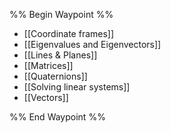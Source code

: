 %% Begin Waypoint %%
- [[Coordinate frames]]
- [[Eigenvalues and Eigenvectors]]
- [[Lines & Planes]]
- [[Matrices]]
- [[Quaternions]]
- [[Solving linear systems]]
- [[Vectors]]

%% End Waypoint %%
